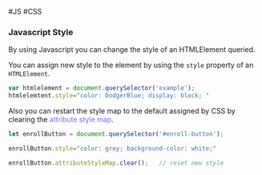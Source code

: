 #JS #CSS 

### Javascript Style

By using Javascript you can change the style of an HTMLElement queried. 

You can assign new style to the element by using the `style` property of an `HTMLElement`. 
```js
var htmlelement = document.querySelector('example'); 
htmlelemtent.style="color: DodgerBlue; display: block; "
```

Also you can restart the style map to the default assigned by CSS by clearing the <span style="color:MediumSlateBlue;">attribute style map</span>. 
```js
let enrollButton = document.querySelector('#enroll-button'); 

enrollButton.style="color: grey; background-color: white;"

enrollButton.attributeStyleMap.clear();   // reset new style
```